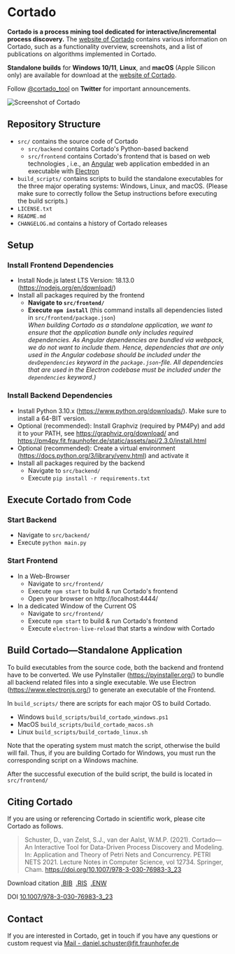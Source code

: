 # Cortado

**Cortado is a process mining tool dedicated for interactive/incremental process discovery.**
The [website of Cortado](https://cortado.fit.fraunhofer.de) contains various information on Cortado, such as a functionality overview, screenshots, and a list of publications on algorithms implemented in Cortado. 

**Standalone builds** for **Windows 10/11**, **Linux**, and **macOS** (Apple Silicon only) are available for download at the [website of Cortado](https://cortado.fit.fraunhofer.de).

Follow [@cortado_tool](https://twitter.com/cortado_tool) on **Twitter** for important announcements.

![Screenshot of Cortado](https://cortado.fit.fraunhofer.de/assets/cortado-screenshot.png "Screenshot of Cortado")




## Repository Structure 

* `src/` contains the source code of Cortado
  * `src/backend` contains Cortado's Python-based backend 
  * `src/frontend` contains Cortado's frontend that is based on web technologies , i.e., an [Angular](https://angular.io/) web application embedded in an executable with [Electron](https://www.electronjs.org/)
* `build_scripts/` contains scripts to build the standalone executables for the three major operating systems: Windows, Linux, and macOS. (Please make sure to correctly follow the Setup instructions before executing the build scripts.)
* `LICENSE.txt`
* `README.md`
* `CHANGELOG.md` contains a history of Cortado releases 


## Setup
### Install Frontend Dependencies
* Install Node.js latest LTS Version: 18.13.0 (https://nodejs.org/en/download/)
* Install all packages required by the frontend
  * **Navigate to `src/frontend/`** 
  * **Execute `npm install`** (this command installs all dependencies listed in `src/frontend/package.json`)\
    _When building Cortado as a standalone application, we want to ensure that the application bundle only includes required dependencies. 
    As Angular dependencies are bundled via webpack, we do not want to include them. Hence, dependencies that are only used in the Angular codebase should be included under the `devDependencies` keyword in the `package.json`-file. All dependencies that are used in the Electron codebase must be included under the `dependencies` keyword.)_
### Install Backend Dependencies
* Install Python 3.10.x (https://www.python.org/downloads/). Make sure to install a 64-BIT version.
* Optional (recommended): Install Graphviz (required by PM4Py) and add it to your PATH, see https://graphviz.org/download/ and https://pm4py.fit.fraunhofer.de/static/assets/api/2.3.0/install.html
* Optional (recommended): Create a virtual environment (https://docs.python.org/3/library/venv.html) and activate it
* Install all packages required by the backend
  * Navigate to `src/backend/` 
  * Execute `pip install -r requirements.txt`

## Execute Cortado from Code
### Start Backend
* Navigate to `src/backend/`
* Execute `python main.py`
### Start Frontend 
* In a Web-Browser
  * Navigate to `src/frontend/`
  * Execute `npm start` to build & run Cortado's frontend
  * Open your browser on http://localhost:4444/
* In a dedicated Window of the Current OS
  * Navigate to `src/frontend/`
  * Execute `npm start` to build & run Cortado's frontend
  * Execute `electron-live-reload` that starts a window with Cortado


## Build Cortado&mdash;Standalone Application

To build executables from the source code, both the backend and frontend have to be converted.
We use PyInstaller (https://pyinstaller.org/) to bundle all backend related files into a single executable.
We use Electron (https://www.electronjs.org/) to generate an executable  of the Frontend. 

In `build_scripts/` there are scripts for each major OS to build Cortado.
* Windows `build_scripts/build_cortado_windows.ps1`
* MacOS `build_scripts/build_cortado_macos.sh`
* Linux `build_scripts/build_cortado_linux.sh`

Note that the operating system must match the script, otherwise the build will fail. 
Thus, if you are building Cortado for Windows, you must run the corresponding script on a Windows machine.

After the successful execution of the build script, the build is located in `src/frontend/`


## Citing Cortado

If you are using or referencing Cortado in scientific work, please cite Cortado as follows.

> Schuster, D., van Zelst, S.J., van der Aalst, W.M.P. (2021). Cortado—An Interactive Tool for Data-Driven Process Discovery and Modeling. In: Application and Theory of Petri Nets and Concurrency. PETRI NETS 2021. Lecture Notes in Computer Science, vol 12734. Springer, Cham. https://doi.org/10.1007/978-3-030-76983-3_23

Download citation 
[.BIB](https://citation-needed.springer.com/v2/references/10.1007/978-3-030-76983-3_23?format=bibtex&flavour=citation)&nbsp;
[.RIS](https://citation-needed.springer.com/v2/references/10.1007/978-3-030-76983-3_23?format=refman&flavour=citation)&nbsp;
[.ENW](https://citation-needed.springer.com/v2/references/10.1007/978-3-030-76983-3_23?format=endnote&flavour=citation)

DOI
[10.1007/978-3-030-76983-3_23](https://doi.org/10.1007/978-3-030-76983-3_23)



## Contact

If you are interested in Cortado, get in touch if you have any questions or custom request via [Mail - daniel.schuster@fit.fraunhofer.de](mailto:daniel.schuster@fit.fraunhofer.de)


